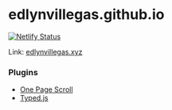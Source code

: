 # edlynvillegas.github.io
 
 [![Netlify Status](https://api.netlify.com/api/v1/badges/41486f0c-b42d-4ddc-b2e1-a6cd413c0308/deploy-status)](https://app.netlify.com/sites/edlynvillegas/deploys)
 
 Link: [edlynvillegas.xyz](https://edlynvillegas.xyz/)
 
### Plugins
* [One Page Scroll](https://github.com/peachananr/purejs-onepage-scroll)
* [Typed.js](https://github.com/mattboldt/typed.js/)

